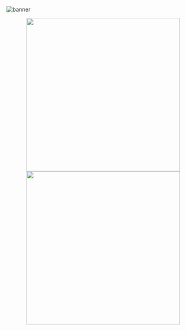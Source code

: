 <p align=”center”>

<img src="https://user-images.githubusercontent.com/24907339/220115219-10984759-cee9-427c-b700-9fd9cb91662c.png" alt="banner">

</p>


<p align = "center">
  <img src = "https://github-readme-stats.vercel.app/api?username=iajaykarthick&show_icons=true&theme=bear" width = 400>
  <img src = "https://github-readme-streak-stats.herokuapp.com?user=iajaykarthick&theme=dark&hide_border=true" width = 400>
 </p>
